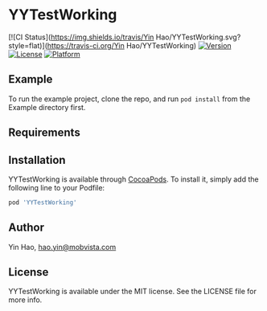 # YYTestWorking

[![CI Status](https://img.shields.io/travis/Yin Hao/YYTestWorking.svg?style=flat)](https://travis-ci.org/Yin Hao/YYTestWorking)
[![Version](https://img.shields.io/cocoapods/v/YYTestWorking.svg?style=flat)](https://cocoapods.org/pods/YYTestWorking)
[![License](https://img.shields.io/cocoapods/l/YYTestWorking.svg?style=flat)](https://cocoapods.org/pods/YYTestWorking)
[![Platform](https://img.shields.io/cocoapods/p/YYTestWorking.svg?style=flat)](https://cocoapods.org/pods/YYTestWorking)

## Example

To run the example project, clone the repo, and run `pod install` from the Example directory first.

## Requirements

## Installation

YYTestWorking is available through [CocoaPods](https://cocoapods.org). To install
it, simply add the following line to your Podfile:

```ruby
pod 'YYTestWorking'
```

## Author

Yin Hao, hao.yin@mobvista.com

## License

YYTestWorking is available under the MIT license. See the LICENSE file for more info.
